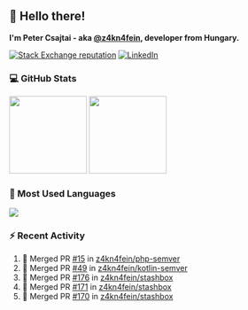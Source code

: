 ## 👋 Hello there!

**I'm Peter Csajtai - aka [@z4kn4fein](https://github.com/z4kn4fein), developer from Hungary.**

[![Stack Exchange reputation](https://img.shields.io/stackexchange/stackoverflow/r/8700582?color=orange&label=reputation&logo=stackoverflow&style=for-the-badge)](https://stackoverflow.com/users/8700582)
[![LinkedIn](https://img.shields.io/badge/linkedin-%230077B5.svg?style=for-the-badge&logo=linkedin&logoColor=white)](https://www.linkedin.com/in/csajtai-p%C3%A9ter-45395341/)

### 💻 GitHub Stats

<div>
  <img height="140px" src="https://github-readme-stats-pcsajtai.vercel.app/api?username=z4kn4fein&show_icons=true&hide_border=true&count_private=true&custom_title=Stats&theme=dracula&line_height=24&hide_title=true">
  <img height="140px" src="https://streak-stats.demolab.com?user=z4kn4fein&theme=dracula&hide_border=true">
  
</div>

### :toolbox: Most Used Languages

<img src="https://github-readme-stats-pcsajtai.vercel.app/api/top-langs/?username=z4kn4fein&theme=dracula&hide_border=true&layout=compact&langs_count=8&hide_title=true">

### :zap: Recent Activity

<!--START_SECTION:activity-->
1. 🎉 Merged PR [#15](https://github.com/z4kn4fein/php-semver/pull/15) in [z4kn4fein/php-semver](https://github.com/z4kn4fein/php-semver)
2. 🎉 Merged PR [#49](https://github.com/z4kn4fein/kotlin-semver/pull/49) in [z4kn4fein/kotlin-semver](https://github.com/z4kn4fein/kotlin-semver)
3. 🎉 Merged PR [#176](https://github.com/z4kn4fein/stashbox/pull/176) in [z4kn4fein/stashbox](https://github.com/z4kn4fein/stashbox)
4. 🎉 Merged PR [#171](https://github.com/z4kn4fein/stashbox/pull/171) in [z4kn4fein/stashbox](https://github.com/z4kn4fein/stashbox)
5. 🎉 Merged PR [#170](https://github.com/z4kn4fein/stashbox/pull/170) in [z4kn4fein/stashbox](https://github.com/z4kn4fein/stashbox)
<!--END_SECTION:activity-->
